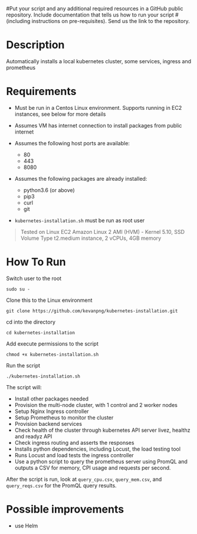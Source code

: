#Put your script and any additional required resources in a GitHub public repository. Include documentation that tells us how to run your script
#(including instructions on pre-requisites). Send us the link to the repository.

# Description
Automatically installs a local kubernetes cluster, some services, ingress and prometheus


# Requirements
- Must be run in a Centos Linux environment. Supports running in EC2 instances, see below for more details
- Assumes VM has internet connection to install packages from public internet
- Assumes the following host ports are available:
  - 80
  - 443
  - 8080
  
- Assumes the following packages are already installed:
  - python3.6 (or above)
  - pip3
  - curl
  - git
- `kubernetes-installation.sh` must be run as root user
> Tested on Linux EC2 Amazon Linux 2 AMI (HVM) - Kernel 5.10, SSD Volume Type
> t2.medium instance, 2 vCPUs, 4GB memory

# How To Run
Switch user to the root

`sudo su -`

Clone this to the Linux environment

`git clone https://github.com/kevanpng/kubernetes-installation.git`

cd into the directory

`cd kubernetes-installation`

Add execute permissions to the script

`chmod +x kubernetes-installation.sh`

Run the script

`./kubernetes-installation.sh`

The script will:
- Install other packages needed
- Provision the multi-node cluster, with 1 control and 2 worker nodes
- Setup Nginx Ingress controller
- Setup Prometheus to monitor the cluster
- Provision backend services
- Check health of the cluster through kubernetes API server livez, healthz and readyz API
- Check ingress routing and asserts the responses
- Installs python dependencies, including Locust, the load testing tool
- Runs Locust and load tests the ingress controller
- Use a python script to query the prometheus server using PromQL and outputs a CSV for memory, CPI usage and requests per second.

After the script is run, look at `query_cpu.csv`, `query_mem.csv`, and `query_reqs.csv` for the PromQL query results.
# Possible improvements
- use Helm